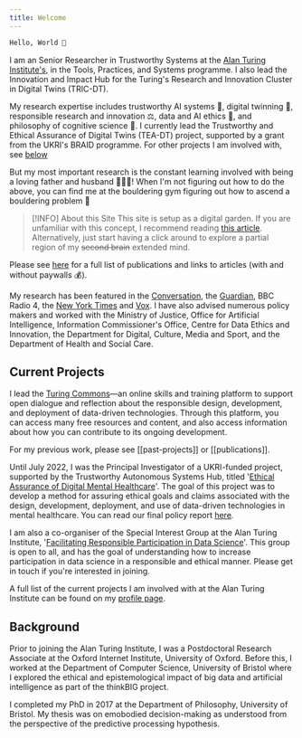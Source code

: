 ```yaml
---
title: Welcome
---
```


``` bash
Hello, World 👋
```

I am an Senior Researcher in Trustworthy Systems at the [Alan Turing Institute's](https://www.turing.ac.uk/people/researchers/christopher-burr), in the Tools, Practices, and Systems programme. I also lead the Innovation and Impact Hub for the Turing's Research and Innovation Cluster in Digital Twins (TRIC-DT).

My research expertise includes trustworthy AI systems 🤝, digital twinning 🔁, responsible research and innovation ⚖️, data and AI ethics 🤖, and philosophy of cognitive science 🧠. I currently lead the Trustworthy and Ethical Assurance of Digital Twins (TEA-DT) project, supported by a grant from the UKRI's BRAID programme. For other projects I am involved with, see [below](#current-projects)

But my most important research is the constant learning involved with being a loving father and husband 👨‍👩‍👧! When I'm not figuring out how to do the above, you can find me at the bouldering gym figuring out how to ascend a bouldering problem 🧗

> [!INFO] About this Site
> This site is setup as a digital garden. If you are unfamiliar with this concept, I recommend reading [this article](https://maggieappleton.com/garden-history). Alternatively, just start having a click around to explore a partial region of my ~~second brain~~ extended mind.

Please see [here](https://chrisdburr.github.io/publications) for a full list of publications and links to articles (with and without paywalls 💰).

My research has been featured in the [Conversation](https://theconversation.com/charities-are-contributing-to-growing-mistrust-of-mental-health-text-support-heres-why-179056), the [Guardian](https://www.theguardian.com/society/2022/feb/19/mental-health-helpline-funded-by-royals-shared-users-conversations), BBC Radio 4, the [New York Times](https://www.nytimes.com/2019/08/30/technology/facebook-instagram-threads.html) and [Vox](https://www.vox.com/science-and-health/2018/11/28/18102745/cellphone-distraction-brain-health-screens-kids). I have also advised numerous policy makers and worked with the Ministry of Justice, Office for Artificial Intelligence, Information Commissioner's Office, Centre for Data Ethics and Innovation, the Department for Digital, Culture, Media and Sport, and the Department of Health and Social Care.

## Current Projects

I lead the [Turing Commons](https://alan-turing-institute.github.io/turing-commons)—an online skills and training platform to support open dialogue and reflection about the responsible design, development, and deployment of data-driven technologies. Through this platform, you can access many free resources and content, and also access information about how you can contribute to its ongoing development.

For my previous work, please see [[past-projects]] or [[publications]].

Until July 2022, I was the Principal Investigator of a UKRI-funded project, supported by the Trustworthy Autonomous Systems Hub, titled '[Ethical Assurance of Digital Mental Healthcare](https://www.turing.ac.uk/research/research-projects/ethical-assurance-digital-mental-healthcare)'. The goal of this project was to develop a method for assuring ethical goals and claims associated with the design, development, deployment, and use of data-driven technologies in mental healthcare. You can read our final policy report [here](https://alan-turing-institute.github.io/trustworthy-assurance).

I am also a co-organiser of the Special Interest Group at the Alan Turing Institute, '[Facilitating Responsible Participation in Data Science](https://www.turing.ac.uk/research/interest-groups/facilitating-responsible-participation-data-science)'. This group is open to all, and has the goal of understanding how to increase participation in data science in a responsible and ethical manner. Please get in touch if you're interested in joining.

A full list of the current projects I am involved with at the Alan Turing Institute can be found on my [profile page](https://www.turing.ac.uk/people/researchers/christopher-burr).

## Background

Prior to joining the Alan Turing Institute, I was a Postdoctoral Research Associate at the Oxford Internet Institute, University of Oxford. Before this, I worked at the Department of Computer Science, University of Bristol where I explored the ethical and epistemological impact of big data and artificial intelligence as part of the thinkBIG project.

I completed my PhD in 2017 at the Department of Philosophy, University of Bristol. My thesis was on emobodied decision-making as understood from the perspective of the predictive processing hypothesis.

